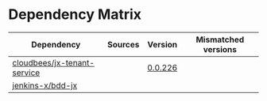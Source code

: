 # Dependency Matrix

Dependency | Sources | Version | Mismatched versions
---------- | ------- | ------- | -------------------
[cloudbees/jx-tenant-service](https://github.com/cloudbees/jx-tenant-service) |  | [0.0.226](https://github.com/cloudbees/jx-tenant-service/releases/tag/v0.0.226) | 
[jenkins-x/bdd-jx](https://github.com/jenkins-x/bdd-jx.git) |  | []() | 
